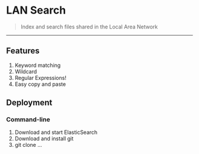 # LAN Search
> Index and search files shared in the Local Area Network

----

## Features

1. Keyword matching
2. Wildcard
3. Regular Expressions!
4. Easy copy and paste


## Deployment

### Command-line

1. Download and start ElasticSearch
2. Download and install git
3. git clone ...